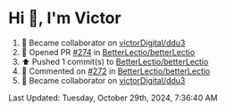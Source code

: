 <h1>Hi 👋, I'm Victor </h1>

<!--RECENT_ACTIVITY:start-->
1. 🤝 Became collaborator on [victorDigital/ddu3](https://github.com/victorDigital/ddu3)<br>
2. 💪 Opened PR [#274](https://github.com/BetterLectio/betterLectio/pull/274) in [BetterLectio/betterLectio](https://github.com/BetterLectio/betterLectio)<br>
3. ⬆️ Pushed 1 commit(s) to [BetterLectio/betterLectio](https://github.com/BetterLectio/betterLectio)<br>
4. 💬 Commented on [#272](https://github.com/BetterLectio/betterLectio/issues/272#issuecomment-2441333234) in [BetterLectio/betterLectio](https://github.com/BetterLectio/betterLectio)<br>
5. 🤝 Became collaborator on [victorDigital/ddu3](https://github.com/victorDigital/ddu3)<br>
<!--RECENT_ACTIVITY:end-->

<!--RECENT_ACTIVITY:last_update-->
Last Updated: Tuesday, October 29th, 2024, 7:36:40 AM
<!--RECENT_ACTIVITY:last_update_end-->
